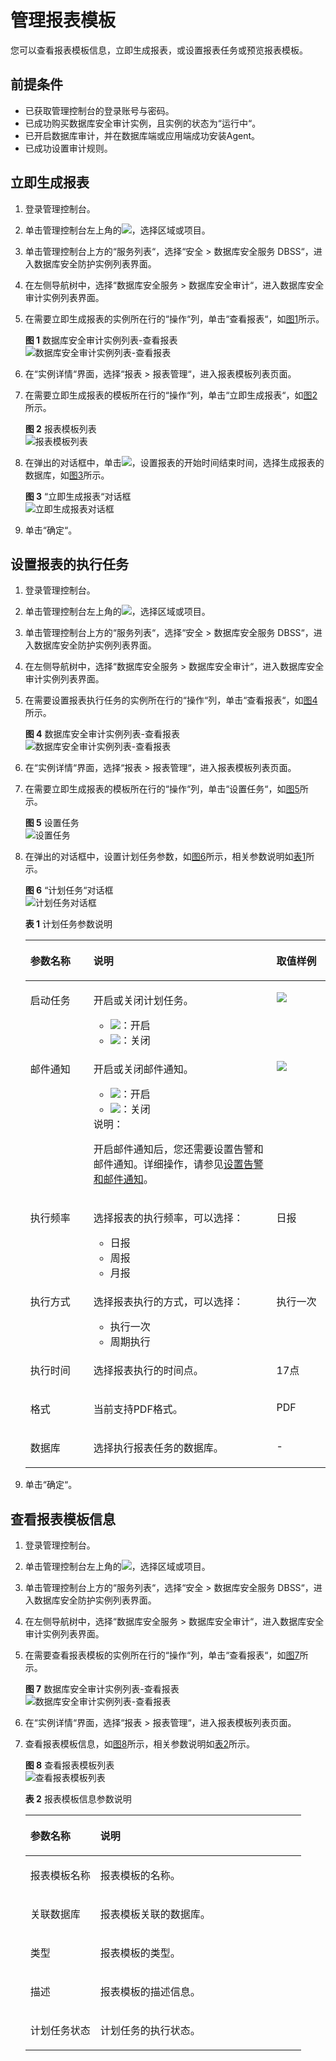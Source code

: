 # 管理报表模板<a name="ZH-CN_TOPIC_0145247771"></a>

您可以查看报表模板信息，立即生成报表，或设置报表任务或预览报表模板。

## 前提条件<a name="section441811405410"></a>

-   已获取管理控制台的登录账号与密码。
-   已成功购买数据库安全审计实例，且实例的状态为“运行中“。
-   已开启数据库审计，并在数据库端或应用端成功安装Agent。
-   已成功设置审计规则。

## 立即生成报表<a name="section6753103419401"></a>

1.  登录管理控制台。
2.  单击管理控制台左上角的![](figures/项目-0.png)，选择区域或项目。
3.  单击管理控制台上方的“服务列表“，选择“安全  \>  数据库安全服务 DBSS“，进入数据库安全防护实例列表界面。
4.  在左侧导航树中，选择“数据库安全服务  \>  数据库安全审计“，进入数据库安全审计实例列表界面。
5.  在需要立即生成报表的实例所在行的“操作“列，单击“查看报表“，如[图1](#fig99553501795)所示。

    **图 1**  数据库安全审计实例列表-查看报表<a name="fig99553501795"></a>  
    ![](figures/数据库安全审计实例列表-查看报表.png "数据库安全审计实例列表-查看报表")

6.  在“实例详情“界面，选择“报表  \>  报表管理“，进入报表模板列表页面。
7.  在需要立即生成报表的模板所在行的“操作“列，单击“立即生成报表“，如[图2](#fig1155923804811)所示。

    **图 2**  报表模板列表<a name="fig1155923804811"></a>  
    ![](figures/报表模板列表.png "报表模板列表")

8.  在弹出的对话框中，单击![](figures/日历-9.png)，设置报表的开始时间结束时间，选择生成报表的数据库，如[图3](#fig69946404516)所示。

    **图 3** “立即生成报表“对话框<a name="fig69946404516"></a>  
    ![](figures/立即生成报表对话框.png "立即生成报表对话框")

9.  单击“确定“。

## 设置报表的执行任务<a name="section1281872920538"></a>

1.  登录管理控制台。
2.  单击管理控制台左上角的![](figures/项目-0.png)，选择区域或项目。
3.  单击管理控制台上方的“服务列表“，选择“安全  \>  数据库安全服务 DBSS“，进入数据库安全防护实例列表界面。
4.  在左侧导航树中，选择“数据库安全服务  \>  数据库安全审计“，进入数据库安全审计实例列表界面。
5.  在需要设置报表执行任务的实例所在行的“操作“列，单击“查看报表“，如[图4](#fig55121734115316)所示。

    **图 4**  数据库安全审计实例列表-查看报表<a name="fig55121734115316"></a>  
    ![](figures/数据库安全审计实例列表-查看报表.png "数据库安全审计实例列表-查看报表")

6.  在“实例详情“界面，选择“报表  \>  报表管理“，进入报表模板列表页面。
7.  在需要立即生成报表的模板所在行的“操作“列，单击“设置任务“，如[图5](#fig1251973419538)所示。

    **图 5**  设置任务<a name="fig1251973419538"></a>  
    ![](figures/设置任务.png "设置任务")

8.  在弹出的对话框中，设置计划任务参数，如[图6](#fig12523143415310)所示，相关参数说明如[表1](#table29461252153613)所示。

    **图 6** “计划任务“对话框<a name="fig12523143415310"></a>  
    ![](figures/计划任务对话框.png "计划任务对话框")

    **表 1**  计划任务参数说明

    <a name="table29461252153613"></a>
    <table><thead align="left"><tr id="row7948205203612"><th class="cellrowborder" valign="top" width="21%" id="mcps1.2.4.1.1"><p id="p095017524368"><a name="p095017524368"></a><a name="p095017524368"></a>参数名称</p>
    </th>
    <th class="cellrowborder" valign="top" width="61%" id="mcps1.2.4.1.2"><p id="p895114521361"><a name="p895114521361"></a><a name="p895114521361"></a>说明</p>
    </th>
    <th class="cellrowborder" valign="top" width="18%" id="mcps1.2.4.1.3"><p id="p199523525366"><a name="p199523525366"></a><a name="p199523525366"></a>取值样例</p>
    </th>
    </tr>
    </thead>
    <tbody><tr id="row1495265210362"><td class="cellrowborder" valign="top" width="21%" headers="mcps1.2.4.1.1 "><p id="p149534524364"><a name="p149534524364"></a><a name="p149534524364"></a>启动任务</p>
    </td>
    <td class="cellrowborder" valign="top" width="61%" headers="mcps1.2.4.1.2 "><p id="p153321841736"><a name="p153321841736"></a><a name="p153321841736"></a>开启或关闭计划任务。</p>
    <a name="ul934875119443"></a><a name="ul934875119443"></a><ul id="ul934875119443"><li><a name="zh-cn_topic_0145057227_image89621501862"></a><a name="zh-cn_topic_0145057227_image89621501862"></a><span><img id="zh-cn_topic_0145057227_image89621501862" src="figures/开启-2.png"></span>：开启</li><li><a name="zh-cn_topic_0145057227_image8964205011610"></a><a name="zh-cn_topic_0145057227_image8964205011610"></a><span><img id="zh-cn_topic_0145057227_image8964205011610" src="figures/关闭-3.png"></span>：关闭</li></ul>
    </td>
    <td class="cellrowborder" valign="top" width="18%" headers="mcps1.2.4.1.3 "><p id="p495713521365"><a name="p495713521365"></a><a name="p495713521365"></a><a name="image1967807124511"></a><a name="image1967807124511"></a><span><img id="image1967807124511" src="figures/开启-10.png"></span></p>
    </td>
    </tr>
    <tr id="row1220184918310"><td class="cellrowborder" valign="top" width="21%" headers="mcps1.2.4.1.1 "><p id="p74013521934"><a name="p74013521934"></a><a name="p74013521934"></a>邮件通知</p>
    </td>
    <td class="cellrowborder" valign="top" width="61%" headers="mcps1.2.4.1.2 "><p id="p13403145213317"><a name="p13403145213317"></a><a name="p13403145213317"></a>开启或关闭邮件通知。</p>
    <a name="ul64030522314"></a><a name="ul64030522314"></a><ul id="ul64030522314"><li><a name="zh-cn_topic_0145057227_image89621501862_1"></a><a name="zh-cn_topic_0145057227_image89621501862_1"></a><span><img id="zh-cn_topic_0145057227_image89621501862_1" src="figures/开启-2.png"></span>：开启</li><li><a name="zh-cn_topic_0145057227_image8964205011610_1"></a><a name="zh-cn_topic_0145057227_image8964205011610_1"></a><span><img id="zh-cn_topic_0145057227_image8964205011610_1" src="figures/关闭-3.png"></span>：关闭</li></ul>
    <div class="note" id="note1180145113311"><a name="note1180145113311"></a><a name="note1180145113311"></a><span class="notetitle"> 说明： </span><div class="notebody"><p id="p19803510316"><a name="p19803510316"></a><a name="p19803510316"></a>开启邮件通知后，您还需要设置告警和邮件通知。详细操作，请参见<a href="设置告警和邮件通知.md">设置告警和邮件通知</a>。</p>
    </div></div>
    </td>
    <td class="cellrowborder" valign="top" width="18%" headers="mcps1.2.4.1.3 "><p id="p54118528311"><a name="p54118528311"></a><a name="p54118528311"></a><a name="image174112521636"></a><a name="image174112521636"></a><span><img id="image174112521636" src="figures/开启-11.png"></span></p>
    </td>
    </tr>
    <tr id="row995917529362"><td class="cellrowborder" valign="top" width="21%" headers="mcps1.2.4.1.1 "><p id="p20959145216368"><a name="p20959145216368"></a><a name="p20959145216368"></a>执行频率</p>
    </td>
    <td class="cellrowborder" valign="top" width="61%" headers="mcps1.2.4.1.2 "><p id="p12960125233614"><a name="p12960125233614"></a><a name="p12960125233614"></a>选择报表的执行频率，可以选择：</p>
    <a name="ul11951164818432"></a><a name="ul11951164818432"></a><ul id="ul11951164818432"><li>日报</li><li>周报</li><li>月报</li></ul>
    </td>
    <td class="cellrowborder" valign="top" width="18%" headers="mcps1.2.4.1.3 "><p id="p149601652163619"><a name="p149601652163619"></a><a name="p149601652163619"></a>日报</p>
    </td>
    </tr>
    <tr id="row124355156593"><td class="cellrowborder" valign="top" width="21%" headers="mcps1.2.4.1.1 "><p id="p1443561565910"><a name="p1443561565910"></a><a name="p1443561565910"></a>执行方式</p>
    </td>
    <td class="cellrowborder" valign="top" width="61%" headers="mcps1.2.4.1.2 "><p id="p1943541535919"><a name="p1943541535919"></a><a name="p1943541535919"></a>选择报表执行的方式，可以选择：</p>
    <a name="ul147411493595"></a><a name="ul147411493595"></a><ul id="ul147411493595"><li>执行一次</li><li>周期执行</li></ul>
    </td>
    <td class="cellrowborder" valign="top" width="18%" headers="mcps1.2.4.1.3 "><p id="p1143541525919"><a name="p1143541525919"></a><a name="p1143541525919"></a>执行一次</p>
    </td>
    </tr>
    <tr id="row3960852133616"><td class="cellrowborder" valign="top" width="21%" headers="mcps1.2.4.1.1 "><p id="p1960185211365"><a name="p1960185211365"></a><a name="p1960185211365"></a>执行时间</p>
    </td>
    <td class="cellrowborder" valign="top" width="61%" headers="mcps1.2.4.1.2 "><p id="p7980183510454"><a name="p7980183510454"></a><a name="p7980183510454"></a>选择报表执行的时间点。</p>
    </td>
    <td class="cellrowborder" valign="top" width="18%" headers="mcps1.2.4.1.3 "><p id="p15685168460"><a name="p15685168460"></a><a name="p15685168460"></a>17点</p>
    </td>
    </tr>
    <tr id="row19470200440"><td class="cellrowborder" valign="top" width="21%" headers="mcps1.2.4.1.1 "><p id="p124702034416"><a name="p124702034416"></a><a name="p124702034416"></a>格式</p>
    </td>
    <td class="cellrowborder" valign="top" width="61%" headers="mcps1.2.4.1.2 "><p id="p64711016449"><a name="p64711016449"></a><a name="p64711016449"></a>当前支持PDF格式。</p>
    </td>
    <td class="cellrowborder" valign="top" width="18%" headers="mcps1.2.4.1.3 "><p id="p154719013441"><a name="p154719013441"></a><a name="p154719013441"></a>PDF</p>
    </td>
    </tr>
    <tr id="row1743917410440"><td class="cellrowborder" valign="top" width="21%" headers="mcps1.2.4.1.1 "><p id="p10337601049"><a name="p10337601049"></a><a name="p10337601049"></a>数据库</p>
    </td>
    <td class="cellrowborder" valign="top" width="61%" headers="mcps1.2.4.1.2 "><p id="p8942134215454"><a name="p8942134215454"></a><a name="p8942134215454"></a>选择执行报表任务的数据库。</p>
    </td>
    <td class="cellrowborder" valign="top" width="18%" headers="mcps1.2.4.1.3 "><p id="p114391046444"><a name="p114391046444"></a><a name="p114391046444"></a>-</p>
    </td>
    </tr>
    </tbody>
    </table>

9.  单击“确定“。

## 查看报表模板信息<a name="section1583911187249"></a>

1.  登录管理控制台。
2.  单击管理控制台左上角的![](figures/项目-0.png)，选择区域或项目。
3.  单击管理控制台上方的“服务列表“，选择“安全  \>  数据库安全服务 DBSS“，进入数据库安全防护实例列表界面。
4.  在左侧导航树中，选择“数据库安全服务  \>  数据库安全审计“，进入数据库安全审计实例列表界面。
5.  在需要查看报表模板的实例所在行的“操作“列，单击“查看报表“，如[图7](#fig10361222162413)所示。

    **图 7**  数据库安全审计实例列表-查看报表<a name="fig10361222162413"></a>  
    ![](figures/数据库安全审计实例列表-查看报表.png "数据库安全审计实例列表-查看报表")

6.  在“实例详情“界面，选择“报表  \>  报表管理“，进入报表模板列表页面。
7.  查看报表模板信息，如[图8](#fig114613221242)所示，相关参数说明如[表2](#table964761214306)所示。

    **图 8**  查看报表模板列表<a name="fig114613221242"></a>  
    ![](figures/查看报表模板列表.png "查看报表模板列表")

    **表 2**  报表模板信息参数说明

    <a name="table964761214306"></a>
    <table><thead align="left"><tr id="row1365581213011"><th class="cellrowborder" valign="top" width="25.4%" id="mcps1.2.3.1.1"><p id="p96584127304"><a name="p96584127304"></a><a name="p96584127304"></a>参数名称</p>
    </th>
    <th class="cellrowborder" valign="top" width="74.6%" id="mcps1.2.3.1.2"><p id="p18660171293013"><a name="p18660171293013"></a><a name="p18660171293013"></a>说明</p>
    </th>
    </tr>
    </thead>
    <tbody><tr id="row7664312163018"><td class="cellrowborder" valign="top" width="25.4%" headers="mcps1.2.3.1.1 "><p id="p56657123309"><a name="p56657123309"></a><a name="p56657123309"></a>报表模板名称</p>
    </td>
    <td class="cellrowborder" valign="top" width="74.6%" headers="mcps1.2.3.1.2 "><p id="p14669161217308"><a name="p14669161217308"></a><a name="p14669161217308"></a>报表模板的名称。</p>
    </td>
    </tr>
    <tr id="row18114121410321"><td class="cellrowborder" valign="top" width="25.4%" headers="mcps1.2.3.1.1 "><p id="p195041220123213"><a name="p195041220123213"></a><a name="p195041220123213"></a>关联数据库</p>
    </td>
    <td class="cellrowborder" valign="top" width="74.6%" headers="mcps1.2.3.1.2 "><p id="p5506192011323"><a name="p5506192011323"></a><a name="p5506192011323"></a>报表模板关联的数据库。</p>
    </td>
    </tr>
    <tr id="row17352133015322"><td class="cellrowborder" valign="top" width="25.4%" headers="mcps1.2.3.1.1 "><p id="p7313193714329"><a name="p7313193714329"></a><a name="p7313193714329"></a>类型</p>
    </td>
    <td class="cellrowborder" valign="top" width="74.6%" headers="mcps1.2.3.1.2 "><p id="p631613374329"><a name="p631613374329"></a><a name="p631613374329"></a>报表模板的类型。</p>
    </td>
    </tr>
    <tr id="row1167216126301"><td class="cellrowborder" valign="top" width="25.4%" headers="mcps1.2.3.1.1 "><p id="p126741912113015"><a name="p126741912113015"></a><a name="p126741912113015"></a>描述</p>
    </td>
    <td class="cellrowborder" valign="top" width="74.6%" headers="mcps1.2.3.1.2 "><p id="p76771712113017"><a name="p76771712113017"></a><a name="p76771712113017"></a>报表模板的描述信息。</p>
    </td>
    </tr>
    <tr id="row1856318344013"><td class="cellrowborder" valign="top" width="25.4%" headers="mcps1.2.3.1.1 "><p id="p356373194018"><a name="p356373194018"></a><a name="p356373194018"></a>计划任务状态</p>
    </td>
    <td class="cellrowborder" valign="top" width="74.6%" headers="mcps1.2.3.1.2 "><p id="p205631324016"><a name="p205631324016"></a><a name="p205631324016"></a>计划任务的执行状态。</p>
    </td>
    </tr>
    </tbody>
    </table>


